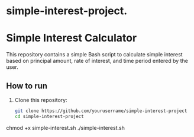 # simple-interest-project.
# Simple Interest Calculator

This repository contains a simple Bash script to calculate simple interest based on principal amount, rate of interest, and time period entered by the user.

## How to run

1. Clone this repository:
   ```bash
   git clone https://github.com/yourusername/simple-interest-project
   cd simple-interest-project

chmod +x simple-interest.sh
./simple-interest.sh
